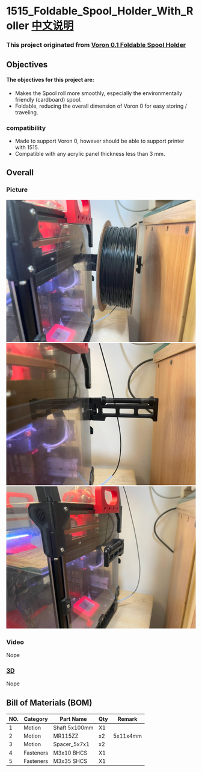 # 1515_Foldable_Spool_Holder_With_Roller [中文说明](./Readme_CN.MD)


### This project originated from [Voron 0.1 Foldable Spool Holder](https://www.printables.com/model/311233-voron-01-foldable-spool-holder)

## Objectives

#### The objectives for this project are:

 - Makes the Spool roll more smoothly, especially the environmentally friendly (cardboard) spool.
 - Foldable, reducing the overall dimension of Voron 0 for easy storing / traveling.
   
### compatibility
   
 - Made to support Voron 0, however should be able to support printer with 1515.
 - Compatible with any acrylic panel thickness less than 3 mm.

## Overall

### Picture

![图片](image/IMG_9499.jpg)
![图片1](image/IMG_9500.jpg)
![图片2](image/IMG_9501.jpg)
### Video
Nope

 
### [3D](./3D)
Nope


## Bill of Materials (BOM)
|NO.	|Category	|Part Name	|Qty	|Remark
|--|--|--|--|--|
|1	|Motion	|Shaft 5x100mm  |X1	|
|2	|Motion	|MR115ZZ	|x2 |5x11x4mm |
|3	|Motion	|Spacer_5x7x1|x2 |	
|4	|Fasteners	|M3x10 BHCS	|X1	|
|5	|Fasteners	|M3x35 SHCS	|X1 |
